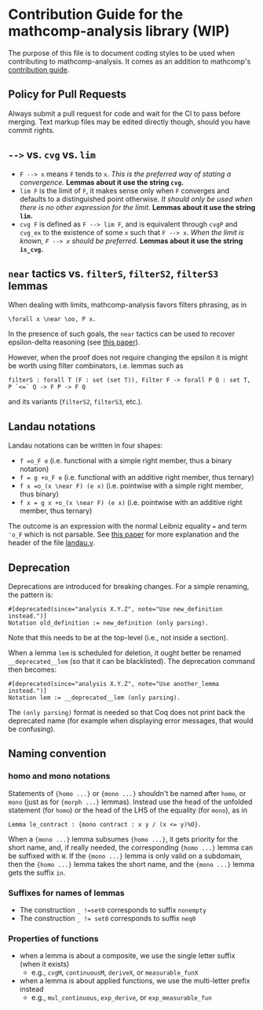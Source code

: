 # Contribution Guide for the mathcomp-analysis library (WIP)

The purpose of this file is to document coding styles to be
used when contributing to mathcomp-analysis. It comes as an addition
to mathcomp's [contribution
guide](https://github.com/math-comp/math-comp/blob/master/CONTRIBUTING.md).

## Policy for Pull Requests

Always submit a pull request for code and wait for the CI to pass before merging.
Text markup files may be edited directly though, should you have commit rights.

## `-->` vs. `cvg` vs. `lim`

- `F --> x` means `F` tends to `x`. _This is the preferred way of stating a convergence._ **Lemmas about it use the string `cvg`.**
- `lim F` is the limit of `F`, it makes sense only when `F` converges and defaults to a distinguished point otherwise.
  _It should only be used when there is no other expression for the limit._ **Lemmas about it use the string `lim`.**
- `cvg F` is defined as `F --> lim F`, and is equivalent through `cvgP` and `cvg_ex` to the existence of some `x` such that `F --> x`.
  _When the limit is known, `F --> x` should be preferred._ **Lemmas about it use the string `is_cvg`.**

## `near` tactics vs. `filterS`, `filterS2`, `filterS3` lemmas

When dealing with limits, mathcomp-analysis favors filters
phrasing, as in
```
\forall x \near \oo, P x.
```
In the presence of such goals, the `near` tactics can be used to
recover epsilon-delta reasoning
(see [this paper](https://doi.org/10.6092/issn.1972-5787/8124)).

However, when the proof does not require changing the epsilon it
is might be worth using filter combinators, i.e. lemmas such as
```
filterS : forall T (F : set (set T)), Filter F -> forall P Q : set T, P `<=` Q -> F P -> F Q
```
and its variants (`filterS2`, `filterS3`, etc.).

## Landau notations

Landau notations can be written in four shapes:
- `f =o_F e` (i.e. functional with a simple right member, thus a binary notation)
- `f = g +o_F e` (i.e. functional with an additive right member, thus ternary)
- `f x =o_(x \near F) (e x)` (i.e. pointwise with a simple right member, thus binary)
- `f x = g x +o_(x \near F) (e x)` (i.e. pointwise with an additive right member, thus ternary)

The outcome is an expression with the normal Leibniz equality `=` and term `'o_F` which is not parsable.
See [this paper](https://doi.org/10.6092/issn.1972-5787/8124) for more explanation and
the header of the file [landau.v](https://github.com/math-comp/analysis/blob/master/theories/landau.v).

## Deprecation

Deprecations are introduced for breaking changes. For a simple renaming, the pattern is:
```
#[deprecated(since="analysis X.Y.Z", note="Use new_definition instead.")]
Notation old_definition := new_definition (only parsing).
```
Note that this needs to be at the top-level (i.e., not inside a section).

When a lemma `lem` is scheduled for deletion, it ought better be renamed `__deprecated__lem`
(so that it can be blacklisted). The deprecation command then becomes:
```
#[deprecated(since="analysis X.Y.Z", note="Use another_lemma instead.")]
Notation lem := __deprecated__lem (only parsing).
```
The `(only parsing)` format is needed so that Coq does not print back the deprecated name
(for example when displaying error messages, that would be confusing).

## Naming convention

### homo and mono notations

Statements of `{homo ...}` or `{mono ...}` shouldn't be named after `homo`, or `mono`
(just as for `{morph ...}` lemmas). Instead use the head of the unfolded statement
(for `homo`) or the head of the LHS of the equality (for `mono`), as in
```coq
Lemma le_contract : {mono contract : x y / (x <= y)%O}.
```

When a `{mono ...}` lemma subsumes `{homo ...}`, it gets priority
for the short name, and, if really needed, the corresponding `{homo ...}`
lemma can be suffixed with `W`. If the `{mono ...}` lemma is
only valid on a subdomain, then the `{homo ...}` lemma takes the
short name, and the `{mono ...}` lemma gets the suffix `in`.

### Suffixes for names of lemmas

- The construction `_ !=set0` corresponds to suffix `nonempty`
- The construction `_ != set0` corresponds to suffix `neq0`

### Properties of functions

- when a lemma is about a composite, we use the single letter suffix (when it exists)
  + e.g., `cvgM`, `continuousM`, `deriveX`, or `measurable_funX`
- when a lemma is about applied functions, we use the multi-letter prefix instead
  + e.g., `mul_continuous`, `exp_derive`, or `exp_measurable_fun`
